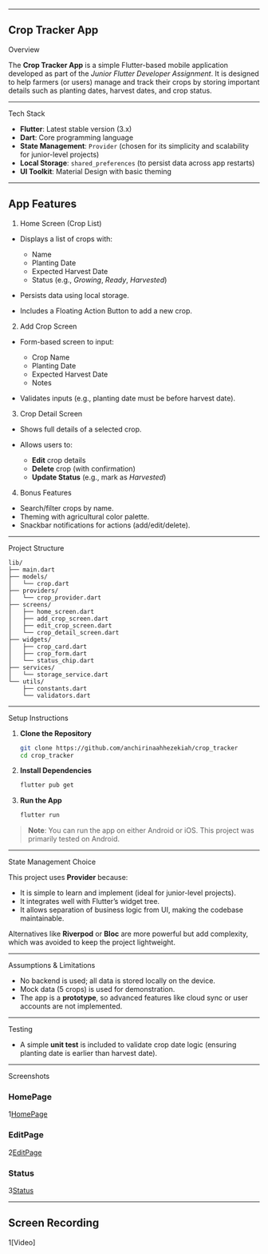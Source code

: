 
---

 ## Crop Tracker App

 Overview

The **Crop Tracker App** is a simple Flutter-based mobile application developed as part of the *Junior Flutter Developer Assignment*. It is designed to help farmers (or users) manage and track their crops by storing important details such as planting dates, harvest dates, and crop status.

---

Tech Stack

* **Flutter**: Latest stable version (3.x)
* **Dart**: Core programming language
* **State Management**: `Provider` (chosen for its simplicity and scalability for junior-level projects)
* **Local Storage**: `shared_preferences` (to persist data across app restarts)
* **UI Toolkit**: Material Design with basic theming 

---

## App Features

1. Home Screen (Crop List)

* Displays a list of crops with:

  * Name
  * Planting Date
  * Expected Harvest Date
  * Status (e.g., *Growing*, *Ready*, *Harvested*)
* Persists data using local storage.
* Includes a Floating Action Button to add a new crop.

 2. Add Crop Screen

* Form-based screen to input:

  * Crop Name
  * Planting Date 
  * Expected Harvest Date 
  * Notes 
* Validates inputs (e.g., planting date must be before harvest date).

 3. Crop Detail Screen

* Shows full details of a selected crop.
* Allows users to:

  * **Edit** crop details
  * **Delete** crop (with confirmation)
  * **Update Status** (e.g., mark as *Harvested*)

 4. Bonus Features

* Search/filter crops by name.
* Theming with agricultural color palette.
* Snackbar notifications for actions (add/edit/delete).

---

Project Structure

```plaintext
lib/
├── main.dart                 
├── models/
│   └── crop.dart            
├── providers/
│   └── crop_provider.dart   
├── screens/
│   ├── home_screen.dart     
│   ├── add_crop_screen.dart 
│   ├── edit_crop_screen.dart
│   └── crop_detail_screen.dart 
├── widgets/
│   ├── crop_card.dart      
│   ├── crop_form.dart       
│   └── status_chip.dart     
├── services/
│   └── storage_service.dart 
└── utils/
    ├── constants.dart       
    └── validators.dart      
```

---

Setup Instructions

1. **Clone the Repository**

   ```bash
   git clone https://github.com/anchirinaahhezekiah/crop_tracker
   cd crop_tracker
   ```

2. **Install Dependencies**

   ```bash
   flutter pub get
   ```

3. **Run the App**

   ```bash
   flutter run
   ```

> **Note**: You can run the app on either Android or iOS. This project was primarily tested on Android.

---

State Management Choice

This project uses **Provider** because:

* It is simple to learn and implement (ideal for junior-level projects).
* It integrates well with Flutter’s widget tree.
* It allows separation of business logic from UI, making the codebase maintainable.

Alternatives like **Riverpod** or **Bloc** are more powerful but add complexity, which was avoided to keep the project lightweight.

---

Assumptions & Limitations

* No backend is used; all data is stored locally on the device.
* Mock data (5 crops) is used for demonstration.
* The app is a **prototype**, so advanced features like cloud sync or user accounts are not implemented.

---

Testing

* A simple **unit test** is included to validate crop date logic (ensuring planting date is earlier than harvest date).

---

Screenshots 

### HomePage
1[HomePage](assets/images/screenshots/firstpage.jpg)


### EditPage
2[EditPage](assets/images/screenshots/edit.jpg)


### Status
3[Status](assets/images/screenshots/tomatoes_status.jpg)


---

## Screen Recording

1[Video]
